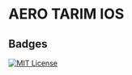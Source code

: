 
# AERO TARIM IOS



## Badges

[![MIT License](https://img.shields.io/badge/License-MIT-green.svg)](https://choosealicense.com/licenses/mit/)


